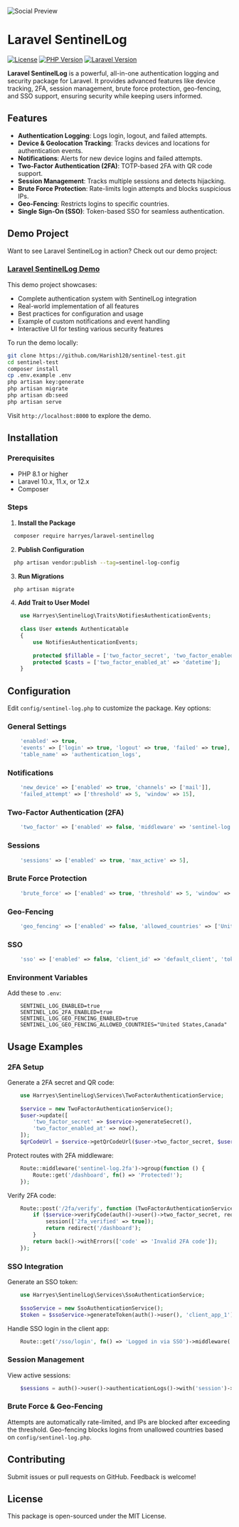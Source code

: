 ![Social Preview](https://github.com/Harish120/laravel-sentinellog/blob/main/.github/images/social-preview.png)
# Laravel SentinelLog

[![License](https://img.shields.io/badge/License-MIT-blue.svg)](LICENSE)
[![PHP Version](https://img.shields.io/badge/PHP-8.1%20%7C%208.2%20%7C%208.3-blue)](https://php.net)
[![Laravel Version](https://img.shields.io/badge/Laravel-10.x%20%7C%2011.x%20%7C%2012.x-blue)](https://laravel.com)

**Laravel SentinelLog** is a powerful, all-in-one authentication logging and security package for Laravel. It provides advanced features like device tracking, 2FA, session management, brute force protection, geo-fencing, and SSO support, ensuring security while keeping users informed.

## Features

- **Authentication Logging**: Logs login, logout, and failed attempts.
- **Device & Geolocation Tracking**: Tracks devices and locations for authentication events.
- **Notifications**: Alerts for new device logins and failed attempts.
- **Two-Factor Authentication (2FA)**: TOTP-based 2FA with QR code support.
- **Session Management**: Tracks multiple sessions and detects hijacking.
- **Brute Force Protection**: Rate-limits login attempts and blocks suspicious IPs.
- **Geo-Fencing**: Restricts logins to specific countries.
- **Single Sign-On (SSO)**: Token-based SSO for seamless authentication.

## Demo Project

Want to see Laravel SentinelLog in action? Check out our demo project:

### [Laravel SentinelLog Demo](https://github.com/Harish120/sentinel-test)

This demo project showcases:
- Complete authentication system with SentinelLog integration
- Real-world implementation of all features
- Best practices for configuration and usage
- Example of custom notifications and event handling
- Interactive UI for testing various security features

To run the demo locally:
```bash
git clone https://github.com/Harish120/sentinel-test.git
cd sentinel-test
composer install
cp .env.example .env
php artisan key:generate
php artisan migrate
php artisan db:seed
php artisan serve
```

Visit `http://localhost:8000` to explore the demo.

## Installation

### Prerequisites
- PHP 8.1 or higher
- Laravel 10.x, 11.x, or 12.x
- Composer

### Steps

1. **Install the Package**
```bash
  composer require harryes/laravel-sentinellog
```

2. **Publish Configuration**
```bash
  php artisan vendor:publish --tag=sentinel-log-config
```

3. **Run Migrations**
```bash
  php artisan migrate
```

4. **Add Trait to User Model**
```php
    use Harryes\SentinelLog\Traits\NotifiesAuthenticationEvents;
    
    class User extends Authenticatable
    {
        use NotifiesAuthenticationEvents;
    
        protected $fillable = ['two_factor_secret', 'two_factor_enabled_at'];
        protected $casts = ['two_factor_enabled_at' => 'datetime'];
    }
```

## Configuration

Edit `config/sentinel-log.php` to customize the package. Key options:

### General Settings
```php
    'enabled' => true,
    'events' => ['login' => true, 'logout' => true, 'failed' => true],
    'table_name' => 'authentication_logs',
```

### Notifications
```php
    'new_device' => ['enabled' => true, 'channels' => ['mail']],
    'failed_attempt' => ['threshold' => 5, 'window' => 15],
```

### Two-Factor Authentication (2FA)
```php
    'two_factor' => ['enabled' => false, 'middleware' => 'sentinel-log.2fa'],
```

### Sessions
```php
    'sessions' => ['enabled' => true, 'max_active' => 5],
```

### Brute Force Protection
```php
    'brute_force' => ['enabled' => true, 'threshold' => 5, 'window' => 15, 'block_duration' => 24],
```

### Geo-Fencing
```php
    'geo_fencing' => ['enabled' => false, 'allowed_countries' => ['United States', 'Canada']],
```

### SSO
```php
    'sso' => ['enabled' => false, 'client_id' => 'default_client', 'token_lifetime' => 24],
```

### Environment Variables
Add these to `.env`:
```env
    SENTINEL_LOG_ENABLED=true
    SENTINEL_LOG_2FA_ENABLED=true
    SENTINEL_LOG_GEO_FENCING_ENABLED=true
    SENTINEL_LOG_GEO_FENCING_ALLOWED_COUNTRIES="United States,Canada"
```

## Usage Examples
 
### 2FA Setup
Generate a 2FA secret and QR code:
```php
    use Harryes\SentinelLog\Services\TwoFactorAuthenticationService;
    
    $service = new TwoFactorAuthenticationService();
    $user->update([
        'two_factor_secret' => $service->generateSecret(),
        'two_factor_enabled_at' => now(),
    ]);
    $qrCodeUrl = $service->getQrCodeUrl($user->two_factor_secret, $user->email);
```

Protect routes with 2FA middleware:
```php
    Route::middleware('sentinel-log.2fa')->group(function () {
        Route::get('/dashboard', fn() => 'Protected!');
    });
```

Verify 2FA code:
```php
    Route::post('/2fa/verify', function (TwoFactorAuthenticationService $service) {
        if ($service->verifyCode(auth()->user()->two_factor_secret, request('code'))) {
            session(['2fa_verified' => true]);
            return redirect('/dashboard');
        }
        return back()->withErrors(['code' => 'Invalid 2FA code']);
    });
```

### SSO Integration
Generate an SSO token:
```php
    use Harryes\SentinelLog\Services\SsoAuthenticationService;
    
    $ssoService = new SsoAuthenticationService();
    $token = $ssoService->generateToken(auth()->user(), 'client_app_1');
```

Handle SSO login in the client app:
```php
    Route::get('/sso/login', fn() => 'Logged in via SSO')->middleware('auth');
```

### Session Management
View active sessions:
```php
    $sessions = auth()->user()->authenticationLogs()->with('session')->get();
```

### Brute Force & Geo-Fencing
Attempts are automatically rate-limited, and IPs are blocked after exceeding the threshold. Geo-fencing blocks logins from unallowed countries based on `config/sentinel-log.php`.

## Contributing
Submit issues or pull requests on GitHub. Feedback is welcome!

## License
This package is open-sourced under the MIT License.
